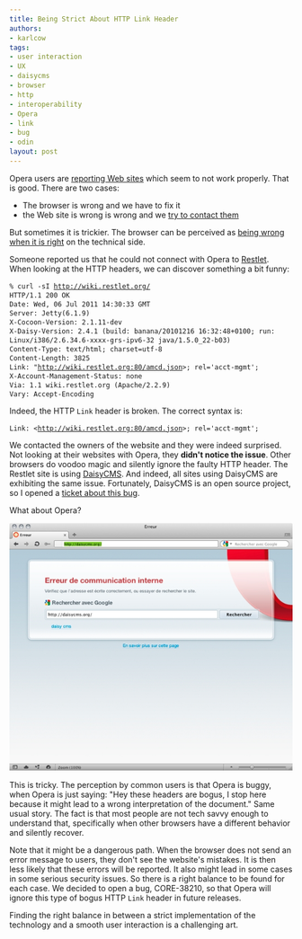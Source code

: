 ```yaml
---
title: Being Strict About HTTP Link Header
authors:
- karlcow
tags:
- user interaction
- UX
- daisycms
- browser
- http
- interoperability
- Opera
- link
- bug
- odin
layout: post
---
```

<p>Opera users are <a href="https://bugs.opera.com/wizard/" target="_blank">reporting Web sites</a> which seem to not work properly. That is good. There are two cases:</p> 
<ul>
  <li>The browser is wrong and we have to fix it</li>
  <li>the Web site is wrong is wrong and we <a href="http://my.opera.com/community/openweb/">try to contact them</a></li>
</ul>
<p>But sometimes it is trickier. The browser can be perceived as <a href="http://my.opera.com/ODIN/blog/2011/03/30/improving-interoperability-the-story-of-a-bug" target="_blank">being wrong when it is right</a> on the technical side. </p>
<p>Someone reported us that he could not connect with Opera to <a href="http://wiki.restlet.org/" target="_blank">Restlet</a>. When looking at the HTTP headers, we can discover something a bit funny:</p>
<pre><code>% curl -sI <a href="http://wiki.restlet.org/" target="_blank">http://wiki.restlet.org/</a>
HTTP/1.1 200 OK
Date: Wed, 06 Jul 2011 14:30:33 GMT
Server: Jetty(6.1.9)
X-Cocoon-Version: 2.1.11-dev
X-Daisy-Version: 2.4.1 (build: banana/20101216 16:32:48+0100; run: Linux/i386/2.6.34.6-xxxx-grs-ipv6-32 java/1.5.0_22-b03)
Content-Type: text/html; charset=utf-8
Content-Length: 3825
Link: &quot;<a href="http://wiki.restlet.org:80/amcd.json" target="_blank">http://wiki.restlet.org:80/amcd.json</a>&gt;; rel=&#39;acct-mgmt&#39;;
X-Account-Management-Status: none
Via: 1.1 wiki.restlet.org (Apache/2.2.9)
Vary: Accept-Encoding
</code></pre>
<p>Indeed, the HTTP <code>Link</code> header is broken. The correct syntax is:</p> 
<pre><code>Link: &lt;<a href="http://wiki.restlet.org:80/amcd.json" target="_blank">http://wiki.restlet.org:80/amcd.json</a>&gt;; rel=&#39;acct-mgmt&#39;;</code></pre>
<p>We contacted the owners of the website and they were indeed surprised. Not looking at their websites with Opera, they <strong>didn&#39;t notice the issue</strong>. Other browsers do voodoo magic and silently ignore the faulty HTTP header. The Restlet site is using <a href="http://www.daisycms.org/">DaisyCMS</a>. And indeed, all sites using DaisyCMS are exhibiting the same issue. Fortunately, DaisyCMS is an open source project, so I opened a <a href="http://dev.outerthought.org/trac/outerthought_daisy/ticket/862">ticket about this bug</a>.</p>
<p>What about Opera? </p>
<span class='imgcenter'><img alt='' src='/blog/being-strict-about-http-link-header/daisyCMS.jpg' /></span> 
<p>This is tricky. The perception by common users is that Opera is buggy, when Opera is just saying: &quot;Hey these headers are bogus, I stop here because it might lead to a wrong interpretation of the document.&quot; Same usual story. The fact is that most people are not tech savvy enough to understand that, specifically when other browsers have a different behavior and silently recover. </p>
<p>Note that it might be a dangerous path. When the browser does not send an error message to users, they don&#39;t see the website&#39;s mistakes. It is then less likely that these errors will be reported. It also might lead in some cases in some serious security issues. So there is a right balance to be found for each case. We decided to open a bug, CORE-38210, so that Opera will ignore this type of bogus HTTP <code>Link</code> header in future releases.</p>
<p>Finding the right balance in between a strict implementation of the technology and a smooth user interaction is a challenging art.</p>
